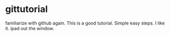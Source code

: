 # gittutorial
familiarize with github again.
This is a good tutorial.  Simple easy steps.  I like it.
ipad out the window.